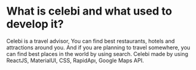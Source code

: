 # What is celebi and what used to develop it?

Celebi is a travel advisor, You can find best restaurants, hotels and attractions around you. And if you are planning to travel somewhere, you can find best places in the world by using search. Celebi made by using ReactJS, MaterialUI, CSS, RapidApı, Google Maps API.
